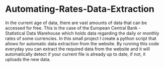 # Automating-Rates-Data-Extraction
In the current age of data, there are vast amounts of data that can be accessed for free. This is the case of the European Central Bank - Statistical Data Warehouse which holds data regarding the daily or monthly rates of some currencies. In this small project I create a python script that allows for automatic data extraction from the website. By running this code everyday you can extract the required data from the website and it will automatically detect if your current file is already up to date, if not, it uploads the new data.
